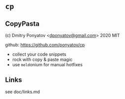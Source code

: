 #  `cp`
## CopyPasta

(c) Dmitry Ponyatov <<dponyatov@gmail.com>> 2020 MIT

github: https://github.com/ponyatov/cp

* collect your code snippets
* rock with copy & paste magic
* use `meld`onium for manual hotfixes

## Links

see doc/links.md
